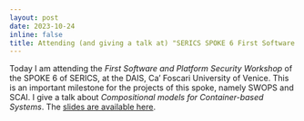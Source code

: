 ```yaml
---
layout: post
date: 2023-10-24
inline: false
title: Attending (and giving a talk at) "SERICS SPOKE 6 First Software and Platform Security Workshop"
---
```

Today I am attending the *First Software and Platform Security Workshop* of the SPOKE 6 of SERICS, at the DAIS, Ca’ Foscari University of Venice. This is an important milestone for the projects of this spoke, namely SWOPS and SCAI. 
I give a talk about *Compositional models for Container-based Systems*. The [slides are available here](/assets/pdf/2023-SPOKE6.pdf).
